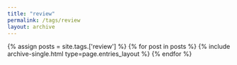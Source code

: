 ```yaml
---
title: "review"
permalink: /tags/review
layout: archive
---
```


{% assign posts = site.tags.['review'] %}
{% for post in posts %} {% include archive-single.html type=page.entries_layout %} {% endfor %}
